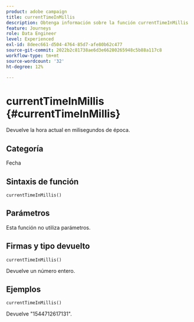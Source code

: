 ```yaml
---
product: adobe campaign
title: currentTimeInMillis
description: Obtenga información sobre la función currentTimeInMillis
feature: Journeys
role: Data Engineer
level: Experienced
exl-id: 8deec661-d504-4764-85d7-afe80b62c477
source-git-commit: 2022b2c81738ae6d3e66280265948c5b88a117c8
workflow-type: tm+mt
source-wordcount: '32'
ht-degree: 12%

---
```


# currentTimeInMillis {#currentTimeInMillis}

Devuelve la hora actual en milisegundos de época.

## Categoría

Fecha

## Sintaxis de función

`currentTimeInMillis()`

## Parámetros

Esta función no utiliza parámetros.

## Firmas y tipo devuelto

`currentTimeInMillis()`

Devuelve un número entero.

## Ejemplos

`currentTimeInMillis()`

Devuelve &quot;1544712617131&quot;.
